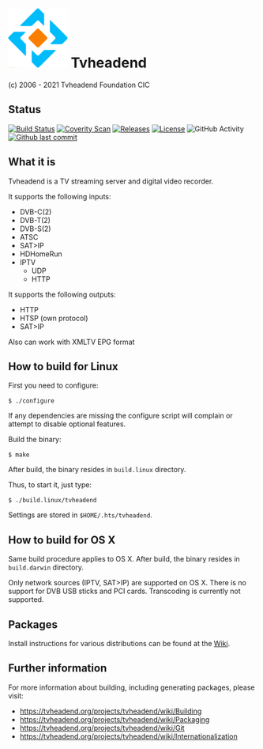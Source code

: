 ![TVHeadend Logo](https://github.com/tvheadend/tvheadend/raw/master/src/webui/static/img/satip-icon120.png) Tvheadend
========================================
(c) 2006 - 2021 Tvheadend Foundation CIC

Status
------

[![Build Status](https://travis-ci.org/tvheadend/tvheadend.svg?branch=master)](https://travis-ci.org/tvheadend/tvheadend)
[![Coverity Scan](https://scan.coverity.com/projects/2114/badge.svg)](https://scan.coverity.com/projects/2114)
[![Releases](https://img.shields.io/github/tag/tvheadend/tvheadend.svg?style=flat-square)](https://github.com/tvheadend/tvheadend/releases)
[![License](https://img.shields.io/badge/license-GPLv3-blue)](./LICENSE.md) 
![GitHub Activity](https://img.shields.io/github/commit-activity/y/tvheadend/tvheadend.svg?label=commits)
[![Github last commit](https://img.shields.io/github/last-commit/tvheadend/tvheadend)](https://github.com/tvheadend/tvheadend)

What it is
----------

Tvheadend is a TV streaming server and digital video recorder.

It supports the following inputs:

  * DVB-C(2)
  * DVB-T(2)
  * DVB-S(2)
  * ATSC
  * SAT>IP
  * HDHomeRun
  * IPTV
    * UDP
    * HTTP

It supports the following outputs:

  * HTTP
  * HTSP (own protocol)
  * SAT>IP

Also can work with XMLTV EPG format

How to build for Linux
----------------------

First you need to configure:

	$ ./configure

If any dependencies are missing the configure script will complain or attempt
to disable optional features.

Build the binary:

	$ make

After build, the binary resides in `build.linux` directory.

Thus, to start it, just type:

	$ ./build.linux/tvheadend

Settings are stored in `$HOME/.hts/tvheadend`.

How to build for OS X
---------------------

Same build procedure applies to OS X.
After build, the binary resides in `build.darwin` directory.

Only network sources (IPTV, SAT>IP) are supported on OS X.
There is no support for DVB USB sticks and PCI cards.
Transcoding is currently not supported.

Packages
--------

Install instructions for various distributions can be found at the [Wiki](https://tvheadend.org/projects/tvheadend/wiki/Download).

Further information
-------------------

For more information about building, including generating packages, please visit:
* https://tvheadend.org/projects/tvheadend/wiki/Building
* https://tvheadend.org/projects/tvheadend/wiki/Packaging
* https://tvheadend.org/projects/tvheadend/wiki/Git
* https://tvheadend.org/projects/tvheadend/wiki/Internationalization
